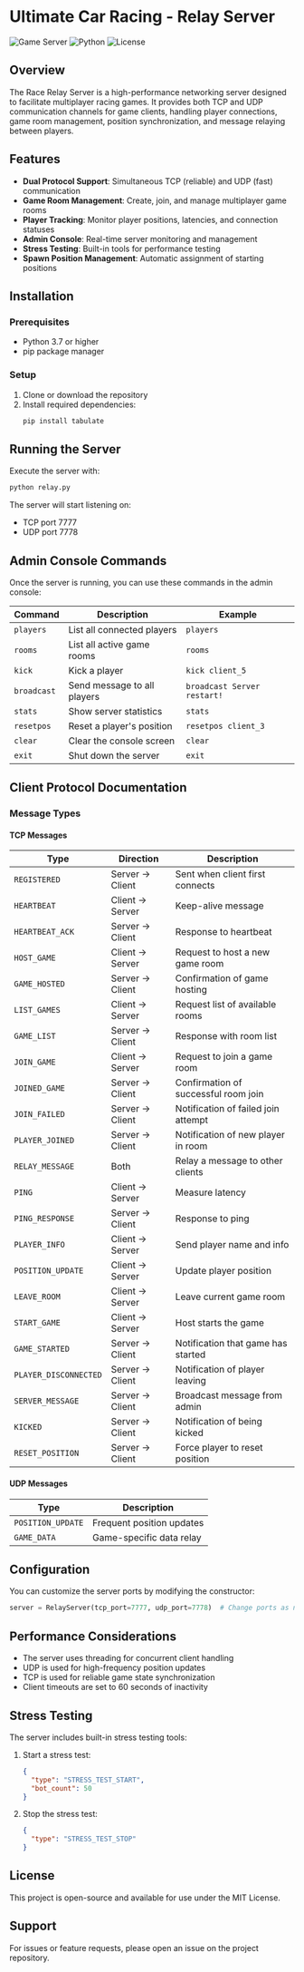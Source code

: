 # Ultimate Car Racing - Relay Server

![Game Server](https://img.shields.io/badge/Game%20Server-Racing-brightgreen)
![Python](https://img.shields.io/badge/Python-3.7%2B-blue)
![License](https://img.shields.io/badge/License-MIT-yellow)

## Overview

The Race Relay Server is a high-performance networking server designed to facilitate multiplayer racing games. It provides both TCP and UDP communication channels for game clients, handling player connections, game room management, position synchronization, and message relaying between players.

## Features

- **Dual Protocol Support**: Simultaneous TCP (reliable) and UDP (fast) communication
- **Game Room Management**: Create, join, and manage multiplayer game rooms
- **Player Tracking**: Monitor player positions, latencies, and connection statuses
- **Admin Console**: Real-time server monitoring and management
- **Stress Testing**: Built-in tools for performance testing
- **Spawn Position Management**: Automatic assignment of starting positions

## Installation

### Prerequisites

- Python 3.7 or higher
- pip package manager

### Setup

1. Clone or download the repository
2. Install required dependencies:
   ```bash
   pip install tabulate
   ```

## Running the Server

Execute the server with:
```bash
python relay.py
```

The server will start listening on:
- TCP port 7777
- UDP port 7778

## Admin Console Commands

Once the server is running, you can use these commands in the admin console:

| Command       | Description                                  | Example                     |
|---------------|----------------------------------------------|-----------------------------|
| `players`     | List all connected players                  | `players`                   |
| `rooms`       | List all active game rooms                  | `rooms`                     |
| `kick`        | Kick a player                               | `kick client_5`             |
| `broadcast`   | Send message to all players                 | `broadcast Server restart!` |
| `stats`       | Show server statistics                      | `stats`                     |
| `resetpos`    | Reset a player's position                   | `resetpos client_3`         |
| `clear`       | Clear the console screen                    | `clear`                     |
| `exit`        | Shut down the server                        | `exit`                      |

## Client Protocol Documentation

### Message Types

#### TCP Messages

| Type                | Direction       | Description                                  |
|---------------------|-----------------|----------------------------------------------|
| `REGISTERED`        | Server → Client | Sent when client first connects             |
| `HEARTBEAT`         | Client → Server | Keep-alive message                          |
| `HEARTBEAT_ACK`     | Server → Client | Response to heartbeat                       |
| `HOST_GAME`         | Client → Server | Request to host a new game room             |
| `GAME_HOSTED`       | Server → Client | Confirmation of game hosting                |
| `LIST_GAMES`        | Client → Server | Request list of available rooms             |
| `GAME_LIST`         | Server → Client | Response with room list                     |
| `JOIN_GAME`         | Client → Server | Request to join a game room                 |
| `JOINED_GAME`       | Server → Client | Confirmation of successful room join        |
| `JOIN_FAILED`       | Server → Client | Notification of failed join attempt         |
| `PLAYER_JOINED`     | Server → Client | Notification of new player in room          |
| `RELAY_MESSAGE`     | Both            | Relay a message to other clients            |
| `PING`             | Client → Server | Measure latency                            |
| `PING_RESPONSE`    | Server → Client | Response to ping                           |
| `PLAYER_INFO`      | Client → Server | Send player name and info                  |
| `POSITION_UPDATE`  | Client → Server | Update player position                     |
| `LEAVE_ROOM`       | Client → Server | Leave current game room                    |
| `START_GAME`       | Client → Server | Host starts the game                       |
| `GAME_STARTED`     | Server → Client | Notification that game has started         |
| `PLAYER_DISCONNECTED` | Server → Client | Notification of player leaving            |
| `SERVER_MESSAGE`   | Server → Client | Broadcast message from admin               |
| `KICKED`           | Server → Client | Notification of being kicked               |
| `RESET_POSITION`   | Server → Client | Force player to reset position             |

#### UDP Messages

| Type                | Description                                  |
|---------------------|----------------------------------------------|
| `POSITION_UPDATE`  | Frequent position updates                   |
| `GAME_DATA`        | Game-specific data relay                    |

## Configuration

You can customize the server ports by modifying the constructor:

```python
server = RelayServer(tcp_port=7777, udp_port=7778)  # Change ports as needed
```

## Performance Considerations

- The server uses threading for concurrent client handling
- UDP is used for high-frequency position updates
- TCP is used for reliable game state synchronization
- Client timeouts are set to 60 seconds of inactivity

## Stress Testing

The server includes built-in stress testing tools:

1. Start a stress test:
   ```json
   {
     "type": "STRESS_TEST_START",
     "bot_count": 50
   }
   ```

2. Stop the stress test:
   ```json
   {
     "type": "STRESS_TEST_STOP"
   }
   ```

## License

This project is open-source and available for use under the MIT License.

## Support

For issues or feature requests, please open an issue on the project repository.
